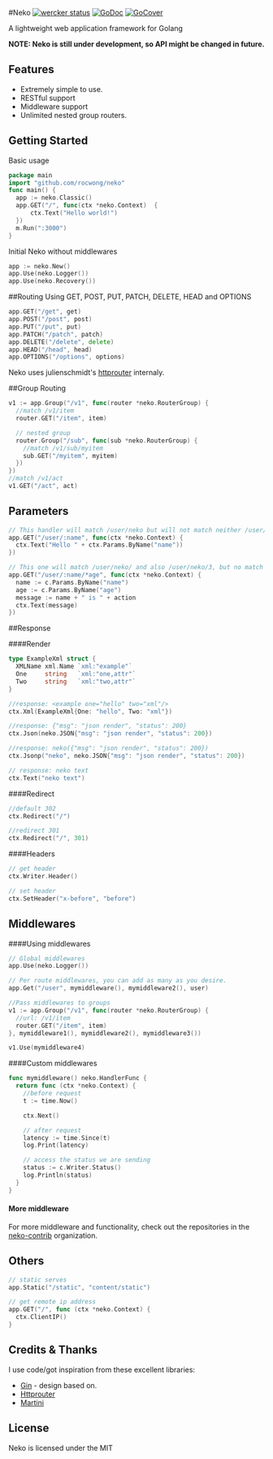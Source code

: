#Neko
[![wercker status](https://app.wercker.com/status/2ab4b79cf2d418606e884c5d98d1ec0d/s "wercker status")](https://app.wercker.com/project/bykey/2ab4b79cf2d418606e884c5d98d1ec0d)
[![GoDoc](http://img.shields.io/badge/go-documentation-blue.svg?style=flat-square)](https://godoc.org/github.com/rocwong/neko)
[![GoCover](http://gocover.io/_badge/github.com/rocwong/neko)](http://gocover.io/github.com/rocwong/neko)

A lightweight web application framework for Golang

**NOTE: Neko is still under development, so API might be changed in future.**

## Features

* Extremely simple to use.
* RESTful support
* Middleware support
* Unlimited nested group routers.

## Getting Started
Basic usage
~~~go
package main
import "github.com/rocwong/neko"
func main() {
  app := neko.Classic()
  app.GET("/", func(ctx *neko.Context)  {
      ctx.Text("Hello world!")
  })
  m.Run(":3000")
}
~~~
Initial Neko without middlewares
~~~go
app := neko.New()
app.Use(neko.Logger())
app.Use(neko.Recovery())
~~~

##Routing
Using GET, POST, PUT, PATCH, DELETE, HEAD and OPTIONS
~~~go
app.GET("/get", get)
app.POST("/post", post)
app.PUT("/put", put)
app.PATCH("/patch", patch)
app.DELETE("/delete", delete)
app.HEAD("/head", head)
app.OPTIONS("/options", options)
~~~
Neko uses julienschmidt's [httprouter](https://github.com/julienschmidt/httprouter) internaly.


##Group Routing
~~~go
v1 := app.Group("/v1", func(router *neko.RouterGroup) {
  //match /v1/item
  router.GET("/item", item)

  // nested group
  router.Group("/sub", func(sub *neko.RouterGroup) {
    //match /v1/sub/myitem
    sub.GET("/myitem", myitem)
  })
})
//match /v1/act
v1.GET("/act", act)
~~~

## Parameters
~~~go
// This handler will match /user/neko but will not match neither /user/ or /user
app.GET("/user/:name", func(ctx *neko.Context) {
  ctx.Text("Hello " + ctx.Params.ByName("name"))
})

// This one will match /user/neko/ and also /user/neko/3, but no match /user/neko
app.GET("/user/:name/*age", func(ctx *neko.Context) {
  name := c.Params.ByName("name")
  age := c.Params.ByName("age")
  message := name + " is " + action
  ctx.Text(message)
})
~~~

##Response

####Render
~~~go
type ExampleXml struct {
  XMLName xml.Name `xml:"example"`
  One     string   `xml:"one,attr"`
  Two     string   `xml:"two,attr"`
}

//response: <example one="hello" two="xml"/>
ctx.Xml(ExampleXml{One: "hello", Two: "xml"})
~~~

~~~go
//response: {"msg": "json render", "status": 200}
ctx.Json(neko.JSON{"msg": "json render", "status": 200})

//response: neko({"msg": "json render", "status": 200})
ctx.Jsonp("neko", neko.JSON{"msg": "json render", "status": 200})

// response: neko text
ctx.Text("neko text")
~~~

####Redirect
~~~go
//default 302
ctx.Redirect("/")

//redirect 301
ctx.Redirect("/", 301)
~~~

####Headers
~~~go
// get header
ctx.Writer.Header()

// set header
ctx.SetHeader("x-before", "before")
~~~

## Middlewares

####Using middlewares
~~~go
// Global middlewares
app.Use(neko.Logger())

// Per route middlewares, you can add as many as you desire.
app.Get("/user", mymiddleware(), mymiddleware2(), user)

//Pass middlewares to groups
v1 := app.Group("/v1", func(router *neko.RouterGroup) {
  //url: /v1/item
  router.GET("/item", item)
}, mymiddleware1(), mymiddleware2(), mymiddleware3())

v1.Use(mymiddleware4)
~~~

####Custom middlewares
~~~go
func mymiddleware() neko.HandlerFunc {
  return func (ctx *neko.Context) {
    //before request
    t := time.Now()

    ctx.Next()

    // after request
    latency := time.Since(t)
    log.Print(latency)

    // access the status we are sending
    status := c.Writer.Status()
    log.Println(status)
  }
}
~~~

#### More middleware
For more middleware and functionality, check out the repositories in the  [neko-contrib](https://github.com/neko-contrib) organization.

## Others
~~~go
// static serves
app.Static("/static", "content/static")

// get remote ip address
app.GET("/", func (ctx *neko.Context) {
  ctx.ClientIP()
}
~~~


## Credits & Thanks
I use code/got inspiration from these excellent libraries:

*  [Gin](https://github.com/gin-gonic/gin) - design based on.
*  [Httprouter](https://github.com/julienschmidt/httprouter)
*  [Martini](https://github.com/go-martini/martini)


## License
Neko is licensed under the MIT